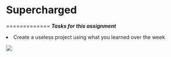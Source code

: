 # Supercharged
=============
***Tasks for this assignment***
<li> Create a useless project using what you learned over the week</li>

![](https://cl.ly/2s1F2s1k2p3S/Supercharged.gif)
